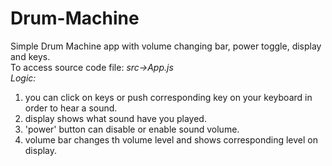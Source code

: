 # Drum-Machine
Simple Drum Machine app with volume changing bar, power toggle, display and keys.<br>
To access source code file: <em>src->App.js</em><br>
<em>Logic:</em><br>
<ol>
  <li>you can click on keys or push corresponding key on your keyboard in order to hear a sound.</li>
  <li>display shows what sound have you played.</li>
  <li>'power' button can disable or enable sound volume.</li>
  <li>volume bar changes th volume level and shows corresponding level on display.</li>
</ol>
